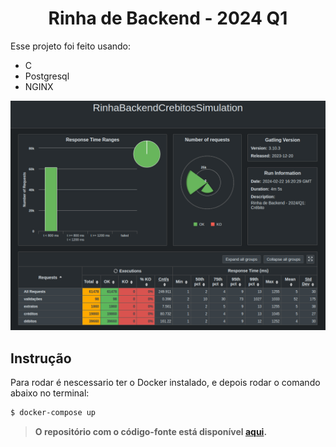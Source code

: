 <h1 align="center">Rinha de Backend - 2024 Q1</h1>

Esse projeto foi feito usando:
- C
- Postgresql
- NGINX

<img src="results.png">

## Instrução
Para rodar é nescessario ter o Docker instalado, e depois rodar o comando abaixo no terminal:

```sh
$ docker-compose up
```

> **O repositório com o código-fonte está disponível [aqui](https://github.com/matheuswr89/rinhabackend-2024-q1).**
